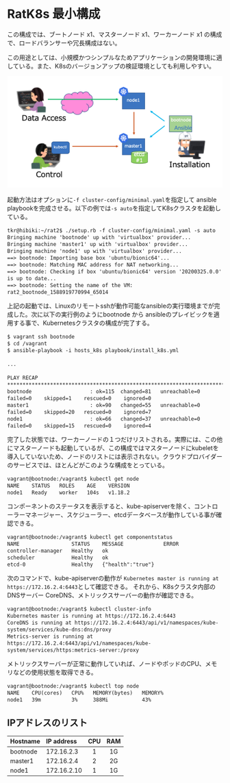 # RatK8s 最小構成

この構成では、ブートノード x1、マスターノード x1、ワーカーノード x1 の構成で、ロードバランサーや冗長構成はない。

この用途としては、小規模かつシンプルなためアプリケーションの開発環境に適している。また、K8sのバージョンアップの検証環境としても利用しやすい。


![minimal](images/minimsl_config.png)


起動方法はオプションに`-f cluster-config/minimal.yaml`を指定して ansible playbookを完成させる。以下の例では`-s auto`を指定してK8sクラスタを起動している。

~~~
tkr@hibiki:~/rat2$ ./setup.rb -f cluster-config/minimal.yaml -s auto
Bringing machine 'bootnode' up with 'virtualbox' provider...
Bringing machine 'master1' up with 'virtualbox' provider...
Bringing machine 'node1' up with 'virtualbox' provider...
==> bootnode: Importing base box 'ubuntu/bionic64'...
==> bootnode: Matching MAC address for NAT networking...
==> bootnode: Checking if box 'ubuntu/bionic64' version '20200325.0.0' is up to date...
==> bootnode: Setting the name of the VM: rat2_bootnode_1588919770994_65014
~~~

上記の起動では、Linuxのリモートsshが動作可能なansibleの実行環境までが完成した。次に以下の実行例のようにbootnode から ansibleのプレイビックを適用する事で、Kubernetesクラスタの構成が完了する。

~~~
$ vagrant ssh bootnode
$ cd /vagrant
$ ansible-playbook -i hosts_k8s playbook/install_k8s.yml

...

PLAY RECAP ********************************************************************************************************
bootnode                   : ok=115  changed=81   unreachable=0    failed=0    skipped=1    rescued=0    ignored=0   
master1                    : ok=90   changed=55   unreachable=0    failed=0    skipped=20   rescued=0    ignored=7   
node1                      : ok=66   changed=37   unreachable=0    failed=0    skipped=15   rescued=0    ignored=4   
~~~

完了した状態では、ワーカーノードの１つだけリストされる。実際には、この他にマスターノードも起動しているが、この構成ではマスターノードにkubeletを導入していないため、ノードのリストには表示されない。クラウドプロバイダーのサービスでは、ほとんどがこのような構成をとっている。

~~~
vagrant@bootnode:/vagrant$ kubectl get node
NAME    STATUS   ROLES    AGE    VERSION
node1   Ready    worker   104s   v1.18.2
~~~

コンポーネントのステータスを表示すると、kube-apiserverを除く、コントローラーマネージャー、スケジューラー、etcdデータベースが動作している事が確認できる。

~~~
vagrant@bootnode:/vagrant$ kubectl get componentstatus
NAME                 STATUS    MESSAGE             ERROR
controller-manager   Healthy   ok                  
scheduler            Healthy   ok                  
etcd-0               Healthy   {"health":"true"}   
~~~

次のコマンドで、kube-apiserverの動作が `Kubernetes master is running at https://172.16.2.4:6443`として確認できる。
それから、K8sクラスタ内部のDNSサーバー CoreDNS、メトリックスサーバーの動作が確認できる。

~~~
vagrant@bootnode:/vagrant$ kubectl cluster-info
Kubernetes master is running at https://172.16.2.4:6443
CoreDNS is running at https://172.16.2.4:6443/api/v1/namespaces/kube-system/services/kube-dns:dns/proxy
Metrics-server is running at https://172.16.2.4:6443/api/v1/namespaces/kube-system/services/https:metrics-server:/proxy
~~~

メトリックスサーバーが正常に動作していれば、ノードやポッドのCPU、メモリなどの使用状態を取得できる。

~~~
vagrant@bootnode:/vagrant$ kubectl top node
NAME    CPU(cores)   CPU%   MEMORY(bytes)   MEMORY%   
node1   39m          3%     388Mi           43%   
~~~


## IPアドレスのリスト

| Hostname   | IP address  | CPU | RAM |
|:-----------|:------------|:---:|:---:|
| bootnode   | 172.16.2.3  | 1   | 1G  |
| master1    | 172.16.2.4  | 2   | 2G  |
| node1      | 172.16.2.10 | 1   | 1G  |

